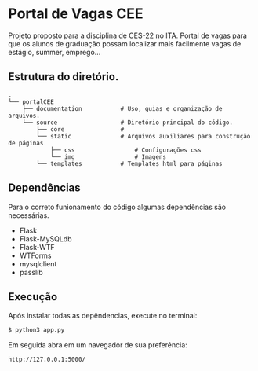 # Portal de Vagas CEE

Projeto proposto para a disciplina de CES-22 no ITA. Portal de vagas
para que os alunos de graduação possam localizar mais facilmente
vagas de estágio, summer, emprego...


## Estrutura do diretório.

```
.
└── portalCEE
    ├── documentation           # Uso, guias e organização de arquivos.
    └── source                  # Diretório principal do código.
        ├── core                #
        └── static              # Arquivos auxiliares para construção de páginas
            ├── css                 # Configurações css
            └── img                 # Imagens
        └── templates           # Templates html para páginas
```


## Dependências

Para o correto funionamento do código algumas dependências são necessárias.

- Flask
- Flask-MySQLdb
- Flask-WTF
- WTForms
- mysqlclient
- passlib


## Execução

Após instalar todas as depêndencias, execute no terminal:

```sh
$ python3 app.py
```

Em seguida abra em um navegador de sua preferência:

```http
http://127.0.0.1:5000/
```
